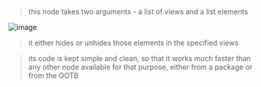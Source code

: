 > this node takes two arguments - a list of views and a list elements

![image](https://user-images.githubusercontent.com/46314846/187926633-d18304dc-1898-4f1a-8c7d-4d5bca7749f6.png)

> it either hides or unhides those elements in the specified views

> its code is kept simple and clean, so that it works much faster than any other node available for that purpose, either from a package or from the OOTB
